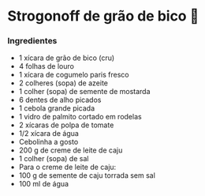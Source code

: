 # Strogonoff de grão de bico :shallow_pan_of_food:



### Ingredientes

- 1 xícara de grão de bico (cru)
- 4 folhas de louro
- 1 xícara de cogumelo paris fresco
- 2 colheres (sopa) de azeite
- 1 colher (sopa) de semente de mostarda
- 6 dentes de alho picados
- 1 cebola grande picada
- 1 vidro de palmito cortado em rodelas
- 2 xícaras de polpa de tomate
- 1/2 xícara de água
- Cebolinha a gosto
- 200 g de creme de leite de caju
- 1 colher (sopa) de sal
- Para o creme de leite de caju:
- 100 g de semente de caju torrada sem sal
- 100 ml de água

